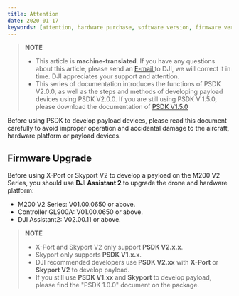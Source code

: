 ```yaml
---
title: Attention
date: 2020-01-17
keywords: [attention, hardware purchase, software version, firmware version]
---
```

> **NOTE** 
> * This article is **machine-translated**. If you have any questions about this article, please send an <a href="mailto:dev@dji.com">E-mail </a>to DJI, we will correct it in time. DJI appreciates your support and attention.
> * This series of documentation introduces the functions of PSDK V2.0.0, as well as the steps and methods of developing payload devices using PSDK V2.0.0. If you are still using PSDK V 1.5.0, please download the documentation of [PSDK V1.5.0](https://terra-1-g.djicdn.com/71a7d383e71a4fb8887a310eb746b47f/psdk/payload-sdk-doc-1.0.zip)

Before using PSDK to develop payload devices, please read this document carefully to avoid improper operation and accidental damage to the aircraft, hardware platform or payload devices.

## Firmware Upgrade
Before using X-Port or Skyport V2 to develop a payload on the M200 V2 Series, you should use **DJI Assistant 2** to upgrade the drone and hardware platform:

* M200 V2 Series: V01.00.0650 or above.
* Controller GL900A: V01.00.0650 or above.
* DJI Assistant2: V02.00.11 or above.

> **NOTE**
> * X-Port and Skyport V2 only support **PSDK V2.x.x**.
> * Skyport only supports **PSDK V1.x.x**.
> * DJI recommended developers use **PSDK V2.xx** with **X-Port** or **Skyport V2** to develop payload.
> * If you still use **PSDK V1.xx** and **Skyport** to develop payload, please find the "PSDK 1.0.0" document on the package.

